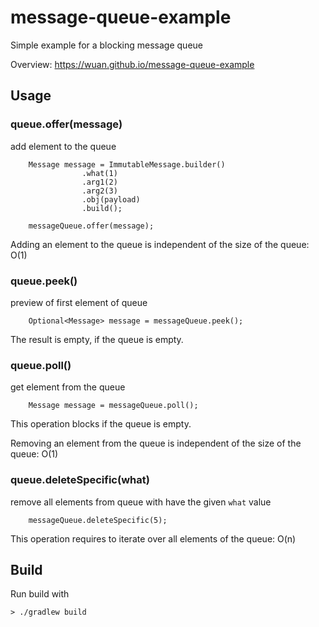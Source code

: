 # message-queue-example

Simple example for a blocking message queue

Overview: https://wuan.github.io/message-queue-example

## Usage

### queue.offer(message)

add element to the queue

```
    Message message = ImmutableMessage.builder()
                .what(1)
                .arg1(2)
                .arg2(3)
                .obj(payload)
                .build();

    messageQueue.offer(message);
```

Adding an element to the queue is independent of the size of the queue: O(1)

### queue.peek()

preview of first element of queue

```
    Optional<Message> message = messageQueue.peek();
```

The result is empty, if the queue is empty.

### queue.poll()

get element from the queue

```
    Message message = messageQueue.poll();
```

This operation blocks if the queue is empty.

Removing an element from the queue is independent of the size of the queue: O(1)

### queue.deleteSpecific(what)

remove all elements from queue with have the given `what` value

```
    messageQueue.deleteSpecific(5);
```

This operation requires to iterate over all elements of the queue: O(n)

## Build

Run build with

```
> ./gradlew build
```
